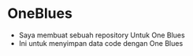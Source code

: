 # OneBlues

- Saya membuat sebuah repository Untuk One Blues
- Ini untuk menyimpan data code dengan One Blues
